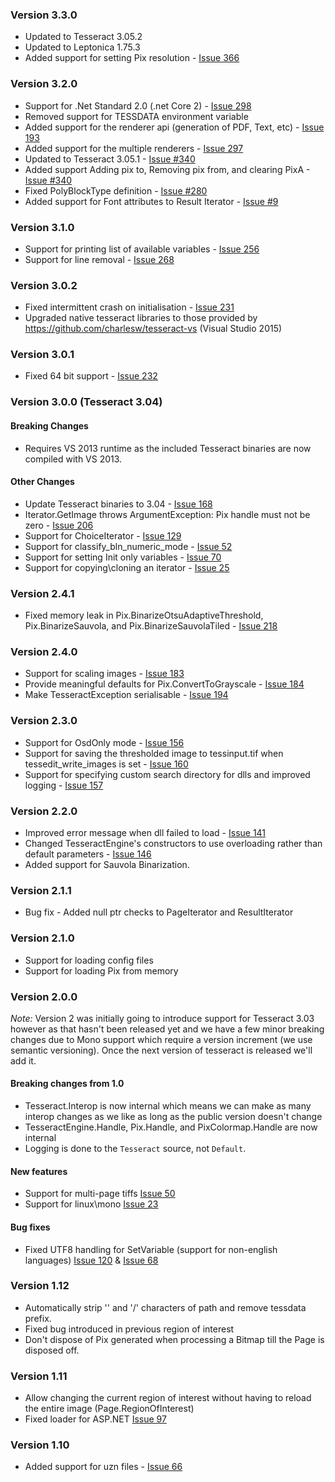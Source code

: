 ﻿### Version 3.3.0

* Updated to Tesseract 3.05.2
* Updated to Leptonica 1.75.3
* Added support for setting Pix resolution - [Issue 366](https://github.com/charlesw/tesseract/issues/366)

### Version 3.2.0

* Support for .Net Standard 2.0 (.net Core 2) - [Issue 298](https://github.com/charlesw/tesseract/issues/298)
* Removed support for TESSDATA environment variable 
* Added support for the renderer api (generation of PDF, Text, etc) - [Issue 193](https://github.com/charlesw/tesseract/issues/193) 
* Added support for the multiple renderers - [Issue 297](https://github.com/charlesw/tesseract/issues/297) 
* Updated to Tesseract 3.05.1 - [Issue #340](https://github.com/charlesw/tesseract/issues/340)
* Added support Adding pix to, Removing pix from, and clearing PixA - [Issue #340](https://github.com/charlesw/tesseract/issues/340)
* Fixed PolyBlockType definition - [Issue #280](https://github.com/charlesw/tesseract/issues/280)
* Added support for Font attributes to Result Iterator - [Issue #9](https://github.com/charlesw/tesseract/issues/9)

### Version 3.1.0

* Support for printing list of available variables - [Issue 256](https://github.com/charlesw/tesseract/issues/256)
* Support for line removal - [Issue 268](https://github.com/charlesw/tesseract/issues/256)

### Version 3.0.2

* Fixed intermittent crash on initialisation - [Issue 231](https://github.com/charlesw/tesseract/issues/231)
* Upgraded native tesseract libraries to those provided by https://github.com/charlesw/tesseract-vs (Visual Studio 2015)

### Version 3.0.1

* Fixed 64 bit support - [Issue 232](https://github.com/charlesw/tesseract/issues/232)

### Version 3.0.0 (Tesseract 3.04)

#### Breaking Changes

* Requires VS 2013 runtime as the included Tesseract binaries are now compiled with VS 2013.

#### Other Changes

* Update Tesseract binaries to 3.04 - [Issue 168](https://github.com/charlesw/tesseract/issues/168)
* Iterator.GetImage throws ArgumentException: Pix handle must not be zero  - [Issue 206](https://github.com/charlesw/tesseract/issues/206)
* Support for ChoiceIterator - [Issue 129](https://github.com/charlesw/tesseract/issues/129)
* Support for classify_bln_numeric_mode - [Issue 52](https://github.com/charlesw/tesseract/issues/52)
* Support for setting Init only variables - [Issue 70](https://github.com/charlesw/tesseract/issues/70)
* Support for copying\cloning an iterator - [Issue 25](https://github.com/charlesw/tesseract/issues/25)

### Version 2.4.1

* Fixed memory leak in Pix.BinarizeOtsuAdaptiveThreshold, Pix.BinarizeSauvola, and Pix.BinarizeSauvolaTiled - [Issue 218](https://github.com/charlesw/tesseract/issues/218)

### Version 2.4.0

* Support for scaling images - [Issue 183](https://github.com/charlesw/tesseract/issues/183)
* Provide meaningful defaults for Pix.ConvertToGrayscale  - [Issue 184](https://github.com/charlesw/tesseract/issues/184)
* Make TesseractException serialisable - [Issue 194](https://github.com/charlesw/tesseract/issues/194)

### Version 2.3.0

* Support for OsdOnly mode - [Issue 156](https://github.com/charlesw/tesseract/issues/156)
* Support for saving the thresholded image to tessinput.tif when tessedit_write_images is set - [Issue 160](https://github.com/charlesw/tesseract/issues/160)
* Support for specifying custom search directory for dlls and improved logging - [Issue 157](https://github.com/charlesw/tesseract/issues/157)

### Version 2.2.0

* Improved error message when dll failed to load - [Issue 141](https://github.com/charlesw/tesseract/issues/141)
* Changed TesseractEngine's constructors to use overloading rather than default parameters - [Issue 146](https://github.com/charlesw/tesseract/issues/146)
* Added support for Sauvola Binarization.

### Version 2.1.1

* Bug fix - Added null ptr checks to PageIterator and ResultIterator

### Version 2.1.0

* Support for loading config files
* Support for loading Pix from memory

### Version 2.0.0

*Note:* Version 2 was initially going to introduce support for Tesseract 3.03 however as that hasn't been released yet and we have a few minor breaking changes
due to Mono support which require a version increment (we use semantic versioning). Once the next version of tesseract is released we'll add it.

#### Breaking changes from 1.0

* Tesseract.Interop is now internal which means we can make as many interop changes as we like as long as the public version doesn't change
* TesseractEngine.Handle, Pix.Handle, and PixColormap.Handle are now internal
* Logging is done to the ``Tesseract`` source, not ``Default``.

#### New features

* Support for multi-page tiffs [Issue 50](https://github.com/charlesw/tesseract/issues/50)
* Support for linux\mono [Issue 23](https://github.com/charlesw/tesseract/issues/23)

#### Bug fixes

* Fixed UTF8 handling for SetVariable (support for non-english languages) [Issue 120](https://github.com/charlesw/tesseract/issues/120) & [Issue 68](https://github.com/charlesw/tesseract/issues/68)

### Version 1.12

* Automatically strip '\' and '/' characters of path and remove tessdata prefix.
* Fixed bug introduced in previous region of interest
* Don't dispose of Pix generated when processing a Bitmap till the Page is disposed off.

### Version 1.11

* Allow changing the current region of interest without having to reload the entire image (Page.RegionOfInterest)
* Fixed loader for ASP.NET [Issue 97](https://github.com/charlesw/tesseract/issues/97)


### Version 1.10

* Added support for uzn files - [Issue 66](https://github.com/charlesw/tesseract/issues/66)

